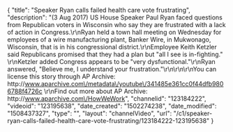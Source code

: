 {
    "title": "Speaker Ryan calls failed health care vote frustrating",
    "description": "(3 Aug 2017) US  House Speaker Paul Ryan faced questions from Republican voters in Wisconsin who say they are frustrated with a lack of action in Congress.\r\nRyan held a town hall meeting on Wednesday for employees of a wire manufacturing plant, Banker Wire, in Mukwonago, Wisconsin, that is in his congressional district.\r\nEmployee Keith Ketzler said Republicans promised that they had a plan but \"all I see is in-fighting.\" \r\nKetzler added Congress appears to be \"very dysfunctional.\"\r\nRyan answered, \"Believe me, I understand your frustration.\"\r\n\r\n\r\nYou can license this story through AP Archive: http:\/\/www.aparchive.com\/metadata\/youtube\/341485e361cc0f44dfb9806788f4726c \r\nFind out more about AP Archive: http:\/\/www.aparchive.com\/HowWeWork",
    "channelid": "123184222",
    "videoid": "123195638",
    "date_created": "1502274238",
    "date_modified": "1508437327",
    "type": "",
    "layout": "channelVideo",
    "url": "\/c1\/speaker-ryan-calls-failed-health-care-vote-frustrating\/123184222-123195638"
}